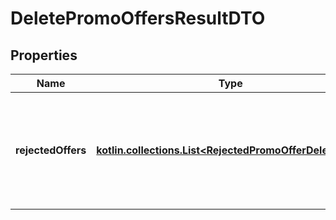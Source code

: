 
# DeletePromoOffersResultDTO

## Properties
| Name | Type | Description | Notes |
| ------------ | ------------- | ------------- | ------------- |
| **rejectedOffers** | [**kotlin.collections.List&lt;RejectedPromoOfferDeleteDTO&gt;**](RejectedPromoOfferDeleteDTO.md) | Товары, при удалении которых появились ошибки.  Возвращается, только если есть такие товары.  |  [optional] |



